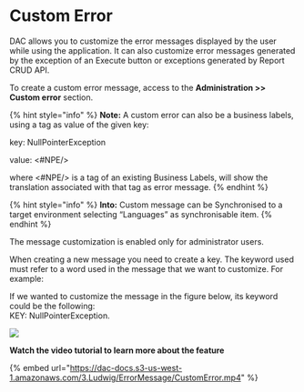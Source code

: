 # Custom Error

DAC allows you to customize the error messages displayed by the user while using the application. It can also customize error messages generated by the exception of an Execute button or exceptions generated by Report CRUD API.

To create a custom error message, access to the **Administration &gt;&gt; Custom error** section.

{% hint style="info" %}
**Note:** A custom error can also be a business labels, using a tag as value of the given key:

key: NullPointerException

value: &lt;\#NPE/&gt;

where &lt;\#NPE/&gt; is a tag of an existing Business Labels, will show the translation associated with that tag as error message.
{% endhint %}

{% hint style="info" %}
**Into:** Custom message can be Synchronised to a target environment selecting “Languages” as synchronisable item.
{% endhint %}

The message customization is enabled only for administrator users.

When creating a new message you need to create a key. The keyword used must refer to a word used in the message that we want to customize. For example:

If we wanted to customize the message in the figure below, its keyword could be the following:  
KEY: NullPointerException.

![](https://dac-docs.s3-us-west-1.amazonaws.com/ImgSito/RunTime/ErrorMessages/1.png)

**Watch the video tutorial to learn more about the feature**

{% embed url="https://dac-docs.s3-us-west-1.amazonaws.com/3.Ludwig/ErrorMessage/CustomError.mp4" %}



  


